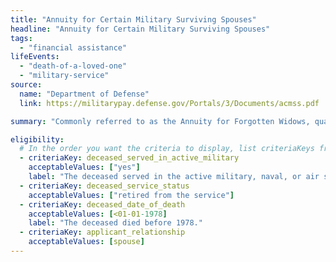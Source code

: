 ```yaml
---
title: "Annuity for Certain Military Surviving Spouses"
headline: "Annuity for Certain Military Surviving Spouses"
tags:
  - "financial assistance"
lifeEvents:
  - "death-of-a-loved-one"
  - "military-service"
source:
  name: "Department of Defense"
  link: https://militarypay.defense.gov/Portals/3/Documents/acmss.pdf

summary: "Commonly referred to as the Annuity for Forgotten Widows, qualified surviving spouses of members of the Uniformed Services may be eligible for financial support."

eligibility:
  # In the order you want the criteria to display, list criteriaKeys from the csv here, each followed by a comma-separated list of which values indicate eligibility for that criteria. Wrap individual values in quotes if they have inner commas.
  - criteriaKey: deceased_served_in_active_military
    acceptableValues: ["yes"]
    label: "The deceased served in the active military, naval, or air service."
  - criteriaKey: deceased_service_status
    acceptableValues: ["retired from the service"]
  - criteriaKey: deceased_date_of_death
    acceptableValues: [<01-01-1978]
    label: "The deceased died before 1978."
  - criteriaKey: applicant_relationship
    acceptableValues: [spouse]
---
```

